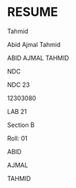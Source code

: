 # RESUME
Tahmid

Abid Ajmal Tahmid

ABID AJMAL TAHMID

NDC

NDC 23

12303080

LAB 21

Section B

Roll: 01

ABID

AJMAL

TAHMID

